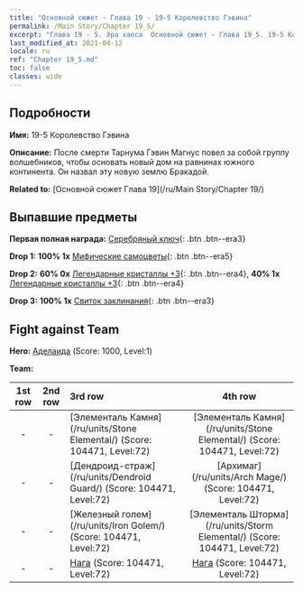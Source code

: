 ```yaml
---
title: "Основной сюжет - Глава 19 - 19-5 Королевство Гэвина"
permalink: /Main Story/Chapter 19_5/
excerpt: "Глава 19 - 5. Эра хаоса  Основной сюжет - Глава 19_5. 19-5 Королевство Гэвина"
last_modified_at: 2021-04-12
locale: ru
ref: "Chapter 19_5.md"
toc: false
classes: wide
---
```


## Подробности

 **Имя:** 19-5 Королевство Гэвина

 **Описание:** После смерти Тарнума Гэвин Магнус повел за собой группу волшебников, чтобы основать новый дом на равнинах южного континента. Он назвал эту новую землю Бракадой.

 **Related to:** [Основной сюжет Глава 19](/ru/Main Story/Chapter 19/)

## Выпавшие предметы

 **Первая полная награда:** [Серебряный ключ](/ru/Items/con_693/){: .btn .btn--era3}

 **Drop 1:** **100% 1x** [Мифические самоцветы](/ru/Items/mat_65/){: .btn .btn--era5}

 **Drop 2:** **60% 0x** [Легендарные кристаллы +3](/ru/Items/mat_59/){: .btn .btn--era4}, **40% 1x** [Легендарные кристаллы +3](/ru/Items/mat_59/){: .btn .btn--era4}

 **Drop 3:** **100% 1x** [Свиток заклинания](/ru/Items/con_694/){: .btn .btn--era3}


## Fight against Team
 **Hero:** [Аделаида](/ru/heroes/Adelaide/) (Score: 1000, Level:1)

 **Team:**


  | 1st row | 2nd row | 3rd row | 4th row |
  |:----:|:----:|:----|:----:|
  | - | - | [Элементаль Камня](/ru/units/Stone Elemental/) (Score: 104471, Level:72)  | [Элементаль Камня](/ru/units/Stone Elemental/) (Score: 104471, Level:72)  |
  | - | - | [Дендроид-страж](/ru/units/Dendroid Guard/) (Score: 104471, Level:72)  | [Архимаг](/ru/units/Arch Mage/) (Score: 104471, Level:72)  |
  | - | - | [Железный голем](/ru/units/Iron Golem/) (Score: 104471, Level:72)  | [Элементаль Шторма](/ru/units/Storm Elemental/) (Score: 104471, Level:72)  |
  | - | - | [Нага](/ru/units/Naga/) (Score: 104471, Level:72)  | [Нага](/ru/units/Naga/) (Score: 104471, Level:72)  |


